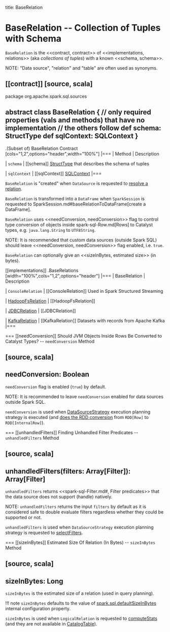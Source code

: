 title: BaseRelation

# BaseRelation -- Collection of Tuples with Schema

`BaseRelation` is the <<contract, contract>> of <<implementations, relations>> (aka _collections of tuples_) with a known <<schema, schema>>.

NOTE: "Data source", "relation" and "table" are often used as synonyms.

[[contract]]
[source, scala]
----
package org.apache.spark.sql.sources

abstract class BaseRelation {
  // only required properties (vals and methods) that have no implementation
  // the others follow
  def schema: StructType
  def sqlContext: SQLContext
}
----

.(Subset of) BaseRelation Contract
[cols="1,2",options="header",width="100%"]
|===
| Method
| Description

| `schema`
| [[schema]] [StructType](StructType.md) that describes the schema of tuples

| `sqlContext`
| [[sqlContext]] [SQLContext](spark-sql-SQLContext.md)
|===

`BaseRelation` is "created" when `DataSource` is requested to [resolve a relation](DataSource.md#resolveRelation).

`BaseRelation` is transformed into a `DataFrame` when `SparkSession` is requested to SparkSession.md#baseRelationToDataFrame[create a DataFrame].

`BaseRelation` uses <<needConversion, needConversion>> flag to control type conversion of objects inside spark-sql-Row.md[Rows] to Catalyst types, e.g. `java.lang.String` to `UTF8String`.

NOTE: It is recommended that custom data sources (outside Spark SQL) should leave <<needConversion, needConversion>> flag enabled, i.e. `true`.

`BaseRelation` can optionally give an <<sizeInBytes, estimated size>> (in bytes).

[[implementations]]
.BaseRelations
[width="100%",cols="1,2",options="header"]
|===
| BaseRelation
| Description

| `ConsoleRelation`
| [[ConsoleRelation]] Used in Spark Structured Streaming

| [HadoopFsRelation](HadoopFsRelation.md)
| [[HadoopFsRelation]]

| [JDBCRelation](datasources/jdbc/JDBCRelation.md)
| [[JDBCRelation]]

| [KafkaRelation](datasources/kafka/KafkaRelation.md)
| [[KafkaRelation]] Datasets with records from Apache Kafka
|===

=== [[needConversion]] Should JVM Objects Inside Rows Be Converted to Catalyst Types? -- `needConversion` Method

[source, scala]
----
needConversion: Boolean
----

`needConversion` flag is enabled (`true`) by default.

NOTE: It is recommended to leave `needConversion` enabled for data sources outside Spark SQL.

`needConversion` is used when [DataSourceStrategy](execution-planning-strategies/DataSourceStrategy.md) execution planning strategy is executed (and [does the RDD conversion](execution-planning-strategies/DataSourceStrategy.md#toCatalystRDD) from `RDD[Row]` to `RDD[InternalRow]`).

=== [[unhandledFilters]] Finding Unhandled Filter Predicates -- `unhandledFilters` Method

[source, scala]
----
unhandledFilters(filters: Array[Filter]): Array[Filter]
----

`unhandledFilters` returns <<spark-sql-Filter.md#, Filter predicates>> that the data source does not support (handle) natively.

NOTE: `unhandledFilters` returns the input `filters` by default as it is considered safe to double evaluate filters regardless whether they could be supported or not.

`unhandledFilters` is used when `DataSourceStrategy` execution planning strategy is requested to [selectFilters](execution-planning-strategies/DataSourceStrategy.md#selectFilters).

=== [[sizeInBytes]] Estimated Size Of Relation (In Bytes) -- `sizeInBytes` Method

[source, scala]
----
sizeInBytes: Long
----

`sizeInBytes` is the estimated size of a relation (used in query planning).

!!! note
    `sizeInBytes` defaults to the value of [spark.sql.defaultSizeInBytes](configuration-properties.md#spark.sql.defaultSizeInBytes) internal configuration property.

`sizeInBytes` is used when `LogicalRelation` is requested to [computeStats](logical-operators/LogicalRelation.md#computeStats) (and they are not available in [CatalogTable](logical-operators/LogicalRelation.md#catalogTable)).
